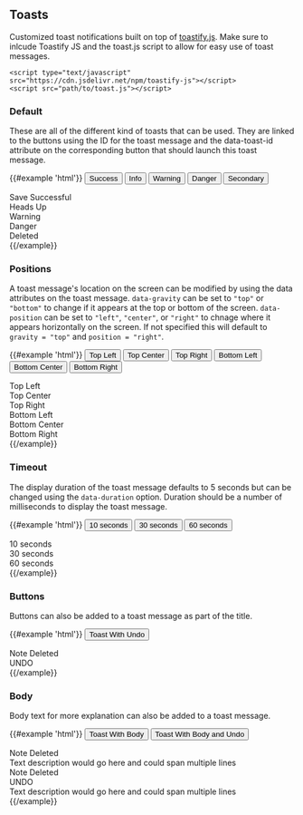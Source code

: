 ## Toasts

Customized toast notifications built on top of [toastify.js](https://github.com/apvarun/toastify-js).
Make sure to inlcude Toastify JS and the toast.js script to allow for easy use of toast messages.

```
<script type="text/javascript" src="https://cdn.jsdelivr.net/npm/toastify-js"></script>
<script src="path/to/toast.js"></script>
```
### Default

These are all of the different kind of toasts that can be used. They are linked to the buttons  using the ID for the toast message and the data-toast-id attribute on the corresponding button that should launch this toast message.

{{#example 'html'}}
<button class="btn" onClick="createToast('#success-toast')">Success</button>
<button class="btn" onClick="createToast('#info-toast')">Info</button>
<button class="btn" onClick="createToast('#warning-toast')">Warning</button>
<button class="btn" onClick="createToast('#danger-toast')">Danger</button>
<button class="btn" onClick="createToast('#secondary-toast')">Secondary</button>

<div class="dax-toast dax-toast-success" id="success-toast">
  <div class="dax-toast-inner">
    <i class="dax-toast-icon fa-regular fa-circle-check"></i>
    <div class="dax-toast-title">Save Successful</div>
  </div>
</div>
<div class="dax-toast dax-toast-info" id="info-toast">
  <div class="dax-toast-inner">
    <i class="dax-toast-icon fa-regular fa-circle-info"></i>
    <div class="dax-toast-title">Heads Up</div>
  </div>
</div>
<div class="dax-toast dax-toast-warning" id="warning-toast">
  <div class="dax-toast-inner">
    <i class="dax-toast-icon fa-regular fa-triangle-exclamation"></i>
    <div class="dax-toast-title">Warning</div>
  </div>
</div>
<div class="dax-toast dax-toast-danger" id="danger-toast">
  <div class="dax-toast-inner">
    <i class="dax-toast-icon fa-regular fa-circle-xmark"></i>
    <div class="dax-toast-title">Danger</div>
  </div>
</div>
<div class="dax-toast dax-toast-secondary" id="secondary-toast">
  <div class="dax-toast-inner">
    <i class="dax-toast-icon fa-regular fa-circle-info"></i>
    <div class="dax-toast-title">Deleted</div>
  </div>
</div>
{{/example}}

### Positions

A toast message's location on the screen can be modified by using the data attributes on the toast message. `data-gravity` can be set to `"top"` or `"bottom"` to change if it appears at the top or bottom of the screen. `data-position` can be set to `"left"`, `"center"`, or `"right"` to chnage where it appears horizontally on the screen. If not specified this will default to `gravity = "top"` and `position = "right"`.

{{#example 'html'}}
<button class="btn" onClick="createToast('#top-left-toast')">Top Left</button>
<button class="btn" onClick="createToast('#top-center-toast')">Top Center</button>
<button class="btn" onClick="createToast('#top-right-toast')">Top Right</button>
<button class="btn" onClick="createToast('#bottom-left-toast')">Bottom Left</button>
<button class="btn" onClick="createToast('#bottom-center-toast')">Bottom Center</button>
<button class="btn" onClick="createToast('#bottom-right-toast')">Bottom Right</button>

<div class="dax-toast dax-toast-info" id="top-left-toast" data-gravity="top" data-position="left">
  <div class="dax-toast-inner">
    <i class="dax-toast-icon fa-regular fa-circle-info"></i>
    <div class="dax-toast-title">Top Left</div>
  </div>
</div>
<div class="dax-toast dax-toast-info" id="top-center-toast" data-gravity="top" data-position="center">
  <div class="dax-toast-inner">
    <i class="dax-toast-icon fa-regular fa-circle-info"></i>
    <div class="dax-toast-title">Top Center</div>
  </div>
</div>
<div class="dax-toast dax-toast-info" id="top-right-toast" data-gravity="top" data-position="right">
  <div class="dax-toast-inner">
    <i class="dax-toast-icon fa-regular fa-circle-info"></i>
    <div class="dax-toast-title">Top Right</div>
  </div>
</div>
<div class="dax-toast dax-toast-info" id="bottom-left-toast" data-gravity="bottom" data-position="left">
  <div class="dax-toast-inner">
    <i class="dax-toast-icon fa-regular fa-circle-info"></i>
    <div class="dax-toast-title">Bottom Left</div>
  </div>
</div>
<div class="dax-toast dax-toast-info" id="bottom-center-toast" data-gravity="bottom" data-position="center">
  <div class="dax-toast-inner">
    <i class="dax-toast-icon fa-regular fa-circle-info"></i>
    <div class="dax-toast-title">Bottom Center</div>
  </div>
</div>
<div class="dax-toast dax-toast-info" id="bottom-right-toast" data-gravity="bottom" data-position="right">
  <div class="dax-toast-inner">
    <i class="dax-toast-icon fa-regular fa-circle-info"></i>
    <div class="dax-toast-title">Bottom Right</div>
  </div>
</div>
{{/example}}

### Timeout

The display duration of the toast message defaults to 5 seconds but can be changed using the `data-duration` option. Duration should be a number of milliseconds to display the toast message.

{{#example 'html'}}
<button class="btn" onClick="createToast('#ten-duration-toast')">10 seconds</button>
<button class="btn" onClick="createToast('#thirty-duration-toast')">30 seconds</button>
<button class="btn" onClick="createToast('#sixty-duration-toast')">60 seconds</button>

<div class="dax-toast dax-toast-info" id="ten-duration-toast" data-duration="10000">
  <div class="dax-toast-inner">
    <i class="dax-toast-icon fa-regular fa-circle-info"></i>
    <div class="dax-toast-title">10 seconds</div>
  </div>
</div>
<div class="dax-toast dax-toast-info" id="thirty-duration-toast" data-duration="30000">
  <div class="dax-toast-inner">
    <i class="dax-toast-icon fa-regular fa-circle-info"></i>
    <div class="dax-toast-title">30 seconds</div>
  </div>
</div>
<div class="dax-toast dax-toast-info" id="sixty-duration-toast" data-duration="60000">
  <div class="dax-toast-inner">
    <i class="dax-toast-icon fa-regular fa-circle-info"></i>
    <div class="dax-toast-title">60 seconds</div>
  </div>
</div>
{{/example}}

### Buttons

Buttons can also be added to a toast message as part of the title. 

{{#example 'html'}}
<button class="btn" onClick="createToast('#with-button-toast')">Toast With Undo</button> 

<div class="dax-toast dax-toast-secondary" id="with-button-toast">
  <div class="dax-toast-inner">
    <i class="dax-toast-icon fa-regular fa-circle-info"></i>
    <div class="dax-toast-title">Note Deleted</div>
    <div class="dax-toast-btn btn btn-link">UNDO</div>
  </div> 
</div>
{{/example}}

### Body

Body text for more explanation can also be added to a toast message. 

{{#example 'html'}}
<button class="btn" onClick="createToast('#with-body-toast')">Toast With Body</button> 
<button class="btn" onClick="createToast('#with-body-undo-toast')">Toast With Body and Undo</button> 

<div class="dax-toast dax-toast-secondary" id="with-body-toast">
  <div class="dax-toast-inner">
    <i class="dax-toast-icon fa-regular fa-circle-info"></i>
    <div class="dax-toast-title">Note Deleted</div>
    <div class="dax-toast-body">Text description would go here and could span multiple lines</div>
  </div> 
</div>
<div class="dax-toast dax-toast-secondary" id="with-body-undo-toast">
  <div class="dax-toast-inner">
    <i class="dax-toast-icon fa-regular fa-circle-info"></i>
    <div class="dax-toast-title">Note Deleted</div>
    <div class="dax-toast-btn btn btn-link">UNDO</div>
    <div class="dax-toast-body">Text description would go here and could span multiple lines</div>
  </div> 
</div>
{{/example}}



